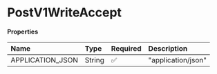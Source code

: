 # PostV1WriteAccept

**Properties**

| Name             | Type   | Required | Description        |
| :--------------- | :----- | :------- | :----------------- |
| APPLICATION_JSON | String | ✅       | "application/json" |

<!-- This file was generated by liblab | https://liblab.com/ -->
